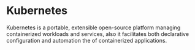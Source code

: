 # Kubernetes
Kubernetes is a portable, extensible open-source platform managing containerized workloads and services, also it facilitates both declarative configuration and automation the of containerized applications.
